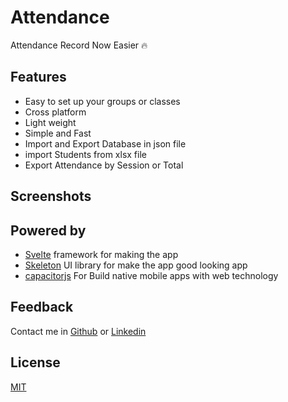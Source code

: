<script>
    import ScreenShots from '$lib/components/screenshots.svelte'
</script>

# Attendance

Attendance Record Now Easier 🔥

## Features

- Easy to set up your groups or classes
- Cross platform
- Light weight
- Simple and Fast
- Import and Export Database in json file
- import Students from xlsx file
- Export Attendance by Session or Total

## Screenshots

<ScreenShots/>

## Powered by

- [Svelte](https://svelte.dev/) framework for making the app
- [Skeleton](https://skeleton.dev/) UI library for make the app good looking app
- [capacitorjs](https://capacitorjs.com/solution/svelte) For Build native mobile apps with web technology

## Feedback

Contact me in [Github](https://github.com/IslamZaoui) or [Linkedin](https://www.linkedin.com/in/zaouiislam/)

## License

[MIT](https://choosealicense.com/licenses/mit/)

